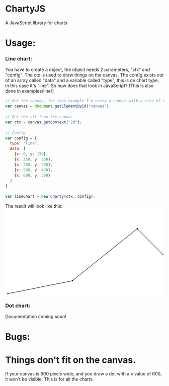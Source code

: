 # ChartyJS
A JavaScript library for charts




# Usage:
<h3>Line chart: </h3>
You have to create a object, the object needs 2 parameters, "ctx" and "config".
The ctx is used to draw things on the canvas.
The config exists out of an array called "data" and a variable called "type", this is de chart type, in this case it's "line".
So how does that look in JavaScript? (This is also done in examples/line/)

```javascript
// Get the canvas, for this example I'm using a canvas with a size of 600 by 600 pixels
var canvas = document.getElementById("canvas");

// Get the ctx from the canvas
var ctx = canvas.getContext("2d");

// Config
var config = {
  type: "line",
  data: [
    {x: 0, y: 150},
    {x: 250, y: 200},
    {x: 250, y: 200},
    {x: 500, y: 400},
    {x: 600, y: 300}
  ]
}

var lineChart = new Charty(ctx, config);
```

The result will look like this:
![example](https://raw.githubusercontent.com/J0eppp/ChartyJS/master/examples/line/PictureOfChart.PNG)

<h3>Dot chart: </h3>
Documentation coming soon!


# Bugs:
<h1>Things don't fit on the canvas.</h1>
<p>If your canvas is 600 pixels wide, and you draw a dot with a x value of 600, it won't be visible. This is for all the charts. </p>

